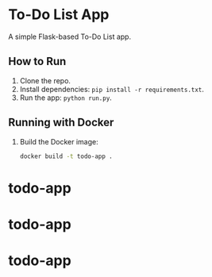 # To-Do List App

A simple Flask-based To-Do List app.

## How to Run
1. Clone the repo.
2. Install dependencies: `pip install -r requirements.txt`.
3. Run the app: `python run.py`.
## Running with Docker

1. Build the Docker image:
   ```bash
   docker build -t todo-app .
# todo-app
# todo-app
# todo-app
